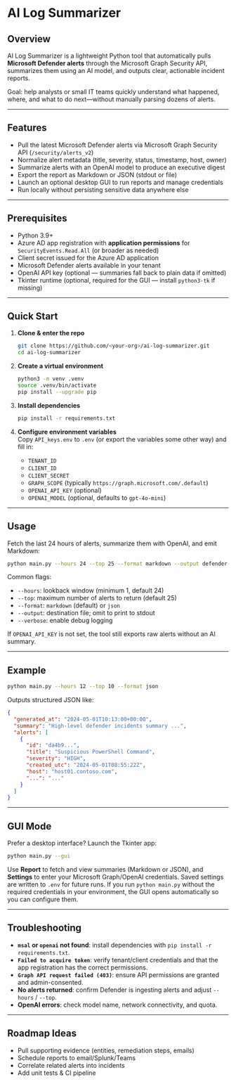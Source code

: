 # AI Log Summarizer

## Overview
AI Log Summarizer is a lightweight Python tool that automatically pulls **Microsoft Defender alerts** through the Microsoft Graph Security API, summarizes them using an AI model, and outputs clear, actionable incident reports.  

Goal: help analysts or small IT teams quickly understand what happened, where, and what to do next—without manually parsing dozens of alerts.

---

## Features
- Pull the latest Microsoft Defender alerts via Microsoft Graph Security API (`/security/alerts_v2`)
- Normalize alert metadata (title, severity, status, timestamp, host, owner)
- Summarize alerts with an OpenAI model to produce an executive digest
- Export the report as Markdown or JSON (stdout or file)
- Launch an optional desktop GUI to run reports and manage credentials
- Run locally without persisting sensitive data anywhere else

---

## Prerequisites
- Python 3.9+
- Azure AD app registration with **application permissions** for `SecurityEvents.Read.All` (or broader as needed)
- Client secret issued for the Azure AD application
- Microsoft Defender alerts available in your tenant
- OpenAI API key (optional — summaries fall back to plain data if omitted)
- Tkinter runtime (optional, required for the GUI — install `python3-tk` if missing)

---

## Quick Start
1. **Clone & enter the repo**
   ```bash
   git clone https://github.com/<your-org>/ai-log-summarizer.git
   cd ai-log-summarizer
   ```

2. **Create a virtual environment**
   ```bash
   python3 -m venv .venv
   source .venv/bin/activate
   pip install --upgrade pip
   ```

3. **Install dependencies**
   ```bash
   pip install -r requirements.txt
   ```

4. **Configure environment variables**  
   Copy `API_keys.env` to `.env` (or export the variables some other way) and fill in:
   - `TENANT_ID`
   - `CLIENT_ID`
   - `CLIENT_SECRET`
   - `GRAPH_SCOPE` (typically `https://graph.microsoft.com/.default`)
   - `OPENAI_API_KEY` (optional)
   - `OPENAI_MODEL` (optional, defaults to `gpt-4o-mini`)

---

## Usage
Fetch the last 24 hours of alerts, summarize them with OpenAI, and emit Markdown:
```bash
python main.py --hours 24 --top 25 --format markdown --output defender-report.md
```

Common flags:
- `--hours`: lookback window (minimum 1, default 24)
- `--top`: maximum number of alerts to return (default 25)
- `--format`: `markdown` (default) or `json`
- `--output`: destination file; omit to print to stdout
- `--verbose`: enable debug logging

If `OPENAI_API_KEY` is not set, the tool still exports raw alerts without an AI summary.

---

## Example
```bash
python main.py --hours 12 --top 10 --format json
```
Outputs structured JSON like:
```json
{
  "generated_at": "2024-05-01T10:13:00+00:00",
  "summary": "High-level defender incidents summary ...",
  "alerts": [
    {
      "id": "da4b9...",
      "title": "Suspicious PowerShell Command",
      "severity": "HIGH",
      "created_utc": "2024-05-01T08:55:22Z",
      "host": "host01.contoso.com",
      "...": "..."
    }
  ]
}
```

---

## GUI Mode
Prefer a desktop interface? Launch the Tkinter app:
```bash
python main.py --gui
```
Use **Report** to fetch and view summaries (Markdown or JSON), and **Settings** to enter your Microsoft Graph/OpenAI credentials. Saved settings are written to `.env` for future runs.
If you run `python main.py` without the required credentials in your environment, the GUI opens automatically so you can configure them.

---

## Troubleshooting
- **`msal` or `openai` not found**: install dependencies with `pip install -r requirements.txt`.
- **`Failed to acquire token`**: verify tenant/client credentials and that the app registration has the correct permissions.
- **`Graph API request failed (403)`**: ensure API permissions are granted and admin-consented.
- **No alerts returned**: confirm Defender is ingesting alerts and adjust `--hours` / `--top`.
- **OpenAI errors**: check model name, network connectivity, and quota.

---

## Roadmap Ideas
- Pull supporting evidence (entities, remediation steps, emails)
- Schedule reports to email/Splunk/Teams
- Correlate related alerts into incidents
- Add unit tests & CI pipeline
